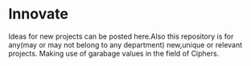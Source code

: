 # Innovate
Ideas for new projects can be posted here.Also this repository is for any(may or may not belong to any department) new,unique or relevant projects.
Making use of garabage values in the field of Ciphers. 
